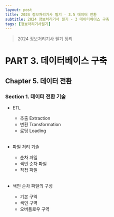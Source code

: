 ```yaml
---
layout: post
title: 2024 정보처리기사 필기 - 3.5 데이터 전환
subtitle: 2024 정보처리기사 필기 - 3 데이터베이스 구축
tags: [정보처리기사필기]
---
```

> 2024 정보처리기사 필기 정리

# PART 3. 데이터베이스 구축
## Chapter 5. 데이터 전환
### Section 1. 데이터 전환 기술

- ETL
  - 추출 Extraction
  - 변환 Transformation
  - 로딩 Loading
<br/><br/>

- 파일 처리 기술
  - 순차 파일
  - 색인 순차 파일
  - 직접 파일
<br/><br/>

- 색인 순차 파일의 구성
  - 기본 구역
  - 색인 구역
  - 오버플로우 구역
<br/><br/>

